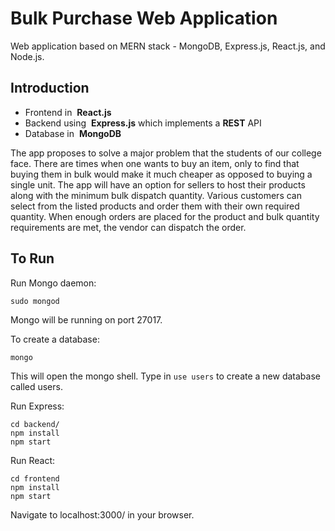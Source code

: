 # Bulk Purchase Web Application 

Web application based on MERN stack - MongoDB, Express.js, React.js, and Node.js.

## Introduction

- Frontend in ​ **React.js**
- Backend using ​ **Express.js​** which implements a ​ **REST​** API
- Database in ​ **MongoDB**

The app proposes to solve a major problem that the students of our college face. There are
times when one wants to buy an item, only to find that buying them in bulk would make it much
cheaper as opposed to buying a single unit. The app will have an option for sellers to host their
products along with the minimum bulk dispatch quantity. Various customers can select from
the listed products and order them with their own required quantity. When enough orders are
placed for the product and bulk quantity requirements are met, the vendor can dispatch the
order.

## To Run
Run Mongo daemon:

```less
sudo mongod
```

Mongo will be running on port 27017.

To create a database:

```less
mongo
```

This will open the mongo shell. Type in ```use users``` to create a new database called users.

Run Express:

```less
cd backend/
npm install
npm start
```

Run React:

```less
cd frontend
npm install
npm start
```

Navigate to localhost:3000/ in your browser.
